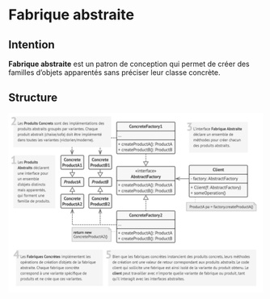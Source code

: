# Fabrique abstraite

## Intention

**Fabrique abstraite** est un patron de conception qui permet de créer des familles d’objets apparentés sans préciser
leur classe concrète.

## Structure

![Graph](Graph.png)
